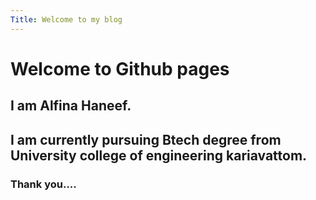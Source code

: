 ```yaml
---
Title: Welcome to my blog
---
```


# Welcome to Github pages
## I am Alfina Haneef.
## I am currently pursuing Btech degree from University college of engineering kariavattom.
### Thank you....
